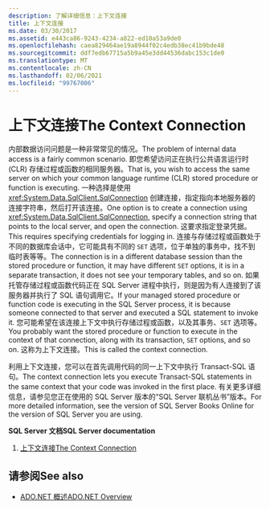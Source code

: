 ```yaml
---
description: 了解详细信息：上下文连接
title: 上下文连接
ms.date: 03/30/2017
ms.assetid: e443ca86-9243-4234-a822-ed10a53a9de0
ms.openlocfilehash: caea829464ae19a8944f02c4edb38ec41b9bde48
ms.sourcegitcommit: ddf7edb67715a5b9a45e3dd44536dabc153c1de0
ms.translationtype: MT
ms.contentlocale: zh-CN
ms.lasthandoff: 02/06/2021
ms.locfileid: "99767006"
---
```

# <a name="the-context-connection"></a><span data-ttu-id="6aecc-103">上下文连接</span><span class="sxs-lookup"><span data-stu-id="6aecc-103">The Context Connection</span></span>

<span data-ttu-id="6aecc-104">内部数据访问问题是一种非常常见的情况。</span><span class="sxs-lookup"><span data-stu-id="6aecc-104">The problem of internal data access is a fairly common scenario.</span></span> <span data-ttu-id="6aecc-105">即您希望访问正在执行公共语言运行时 (CLR) 存储过程或函数的相同服务器。</span><span class="sxs-lookup"><span data-stu-id="6aecc-105">That is, you wish to access the same server on which your common language runtime (CLR) stored procedure or function is executing.</span></span> <span data-ttu-id="6aecc-106">一种选择是使用 <xref:System.Data.SqlClient.SqlConnection> 创建连接，指定指向本地服务器的连接字符串，然后打开该连接。</span><span class="sxs-lookup"><span data-stu-id="6aecc-106">One option is to create a connection using <xref:System.Data.SqlClient.SqlConnection>, specify a connection string that points to the local server, and open the connection.</span></span> <span data-ttu-id="6aecc-107">这要求指定登录凭据。</span><span class="sxs-lookup"><span data-stu-id="6aecc-107">This requires specifying credentials for logging in.</span></span> <span data-ttu-id="6aecc-108">连接与存储过程或函数处于不同的数据库会话中，它可能具有不同的 `SET` 选项，位于单独的事务中，找不到临时表等等。</span><span class="sxs-lookup"><span data-stu-id="6aecc-108">The connection is in a different database session than the stored procedure or function, it may have different `SET` options, it is in a separate transaction, it does not see your temporary tables, and so on.</span></span> <span data-ttu-id="6aecc-109">如果托管存储过程或函数代码正在 SQL Server 进程中执行，则是因为有人连接到了该服务器并执行了 SQL 语句调用它。</span><span class="sxs-lookup"><span data-stu-id="6aecc-109">If your managed stored procedure or function code is executing in the SQL Server process, it is because someone connected to that server and executed a SQL statement to invoke it.</span></span> <span data-ttu-id="6aecc-110">您可能希望在该连接上下文中执行存储过程或函数，以及其事务、`SET` 选项等。</span><span class="sxs-lookup"><span data-stu-id="6aecc-110">You probably want the stored procedure or function to execute in the context of that connection, along with its transaction, `SET` options, and so on.</span></span> <span data-ttu-id="6aecc-111">这称为上下文连接。</span><span class="sxs-lookup"><span data-stu-id="6aecc-111">This is called the context connection.</span></span>  
  
 <span data-ttu-id="6aecc-112">利用上下文连接，您可以在首先调用代码的同一上下文中执行 Transact-SQL 语句。</span><span class="sxs-lookup"><span data-stu-id="6aecc-112">The context connection lets you execute Transact-SQL statements in the same context that your code was invoked in the first place.</span></span> <span data-ttu-id="6aecc-113">有关更多详细信息，请参见您正在使用的 SQL Server 版本的“SQL Server 联机丛书”版本。</span><span class="sxs-lookup"><span data-stu-id="6aecc-113">For more detailed information, see the version of SQL Server Books Online for the version of SQL Server you are using.</span></span>  
  
 <span data-ttu-id="6aecc-114">**SQL Server 文档**</span><span class="sxs-lookup"><span data-stu-id="6aecc-114">**SQL Server documentation**</span></span>  
  
1. [<span data-ttu-id="6aecc-115">上下文连接</span><span class="sxs-lookup"><span data-stu-id="6aecc-115">The Context Connection</span></span>](/sql/relational-databases/clr-integration/data-access/context-connection)  
  
## <a name="see-also"></a><span data-ttu-id="6aecc-116">请参阅</span><span class="sxs-lookup"><span data-stu-id="6aecc-116">See also</span></span>

- [<span data-ttu-id="6aecc-117">ADO.NET 概述</span><span class="sxs-lookup"><span data-stu-id="6aecc-117">ADO.NET Overview</span></span>](../ado-net-overview.md)

